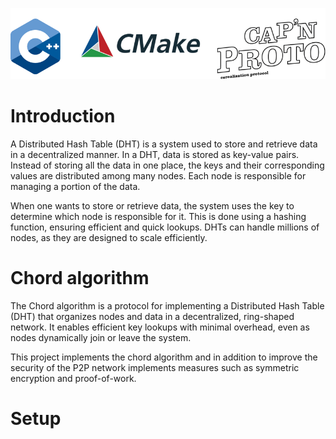 ![Header](images/header.png)

# Introduction
A Distributed Hash Table (DHT) is a system used to store and retrieve data in a decentralized manner. In a DHT, data is stored as key-value pairs. Instead of storing all the data in one place, the keys and their corresponding values are distributed among many nodes. Each node is responsible for managing a portion of the data. 

When one wants to store or retrieve data, the system uses the key to determine which node is responsible for it. This is done using a hashing function, ensuring efficient and quick lookups. DHTs can handle millions of nodes, as they are designed to scale efficiently. 

# Chord algorithm
The Chord algorithm is a protocol for implementing a Distributed Hash Table (DHT) that organizes nodes and data in a decentralized, ring-shaped network. It enables efficient key lookups with minimal overhead, even as nodes dynamically join or leave the system.

This project implements the chord algorithm and in addition to improve the security of the P2P network implements measures such as symmetric encryption and proof-of-work. 

# Setup
